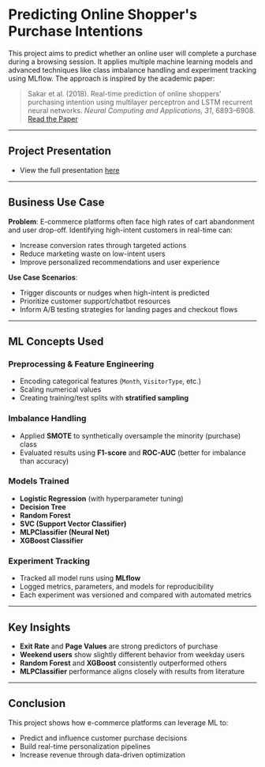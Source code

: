 # Predicting Online Shopper's Purchase Intentions

This project aims to predict whether an online user will complete a purchase during a browsing session. It applies multiple machine learning models and advanced techniques like class imbalance handling and experiment tracking using MLflow. The approach is inspired by the academic paper:

> Sakar et al. (2018). Real-time prediction of online shoppers’ purchasing intention using multilayer perceptron and LSTM recurrent neural networks. *Neural Computing and Applications, 31*, 6893–6908.  
> [Read the Paper](https://link.springer.com/article/10.1007/s00521-018-3523-0)

---

## Project Presentation

- View the full presentation [here](deliverables/Shopper_Intention_Prediction_Presentation.pdf)

---

## Business Use Case

**Problem**: E-commerce platforms often face high rates of cart abandonment and user drop-off. Identifying high-intent customers in real-time can:
- Increase conversion rates through targeted actions
- Reduce marketing waste on low-intent users
- Improve personalized recommendations and user experience

**Use Case Scenarios**:
- Trigger discounts or nudges when high-intent is predicted
- Prioritize customer support/chatbot resources
- Inform A/B testing strategies for landing pages and checkout flows

---

## ML Concepts Used

### Preprocessing & Feature Engineering
- Encoding categorical features (`Month`, `VisitorType`, etc.)
- Scaling numerical values
- Creating training/test splits with **stratified sampling**

### Imbalance Handling
- Applied **SMOTE** to synthetically oversample the minority (purchase) class
- Evaluated results using **F1-score** and **ROC-AUC** (better for imbalance than accuracy)

### Models Trained
- **Logistic Regression** (with hyperparameter tuning)
- **Decision Tree**
- **Random Forest**
- **SVC (Support Vector Classifier)**
- **MLPClassifier (Neural Net)**
- **XGBoost Classifier**

### Experiment Tracking
- Tracked all model runs using **MLflow**
- Logged metrics, parameters, and models for reproducibility
- Each experiment was versioned and compared with automated metrics

---

## Key Insights

- **Exit Rate** and **Page Values** are strong predictors of purchase
- **Weekend users** show slightly different behavior from weekday users
- **Random Forest** and **XGBoost** consistently outperformed others
- **MLPClassifier** performance aligns closely with results from literature

---

## Conclusion

This project shows how e-commerce platforms can leverage ML to:
- Predict and influence customer purchase decisions
- Build real-time personalization pipelines
- Increase revenue through data-driven optimization


